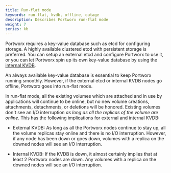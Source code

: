 ```yaml
---
title: Run-flat mode
keywords: run-flat, kvdb, offline, outage
description: Describes Portworx run-flat mode
weight: 7
series: kb
---
```


Portworx requires a key-value database such as etcd for configuring storage. A highly available clustered etcd with persistent storage is preferred. You can setup an external etcd and configure Portworx to use it, or you can let Portworx spin up its own key-value database by using the [internal KVDB](/concepts/internal-kvdb/).

An always available key-value database is essential to keep Portworx running smoothly. However, if the external etcd or internal KVDB nodes go offline, Portworx goes into run-flat mode.

In run-flat mode, all the existing volumes which are attached and in use by applications will continue to be online, but no new volume creations, attachments, detachments, or deletions will be honored. Existing volumes don't see an I/O interruption _as long as all the replicas of the volume are online_. This has the following implications for external and internal KVDB:

* External KVDB: As long as all the Portworx nodes continue to stay up, all the volume replicas stay online and there is no I/O interruption. However, if any node has been down or goes down, volumes with a replica on the downed nodes will see an I/O interruption.

* Internal KVDB: If the KVDB is down, it almost certainly implies that at least 2 Portworx nodes are down. Any volumes with a replica on the downed nodes will see an I/O interruption.
